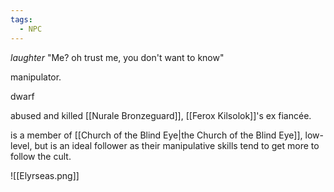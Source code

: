 ```yaml
---
tags:
  - NPC
---
```

*laughter* "Me? oh trust me, you don't want to know"

manipulator. 

dwarf

abused and killed [[Nurale Bronzeguard]], [[Ferox Kilsolok]]'s ex fiancée. 

is a member of [[Church of the Blind Eye|the Church of the Blind Eye]], low-level, but is an ideal follower as their manipulative skills tend to get more to follow the cult. 

![[Elyrseas.png]]